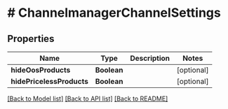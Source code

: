 # # ChannelmanagerChannelSettings


## Properties 


Name | Type | Description | Notes
------------ | ------------- | ------------- | -------------
**hideOosProducts**| **Boolean** |   | [optional]
**hidePricelessProducts**| **Boolean** |   | [optional]


[[Back to Model list]](../../README.md#models) [[Back to API list]](../../README.md#endpoints) [[Back to README]](../../README.md)

